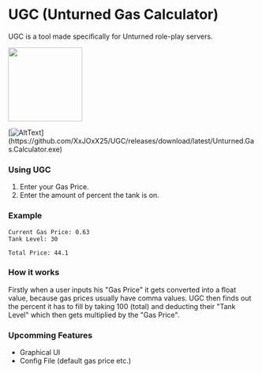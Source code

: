 # UGC (Unturned Gas Calculator)

UGC is a tool made specifically for Unturned role-play servers.

<img src="https://github.com/xxjoxx25/UGC/blob/main/Images/Icon.png?raw=true=" width="150" height="150" />

[![AltText]("https://raw.githubusercontent.com/XxJOxX25/UGC/main/Images/Download.png")](https://github.com/XxJOxX25/UGC/releases/download/latest/Unturned.Gas.Calculator.exe)


### Using UGC

1. Enter your Gas Price.
2. Enter the amount of percent the tank is on.


### Example


<pre><code>Current Gas Price: 0.63
Tank Level: 30

Total Price: 44.1
</code></pre>


### How it works

Firstly when a user inputs his "Gas Price" it gets converted into a float value, because gas prices usually have comma values. UGC then finds out the percent it has to fill by taking 100 (total) and deducting their "Tank Level" which then gets multiplied by the "Gas Price".


### Upcomming Features

- Graphical UI
- Config File (default gas price etc.)
